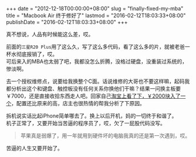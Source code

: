 +++
date = "2012-12-18T00:00:00+08:00"
slug = "finally-fixed-my-mba"
title = "Macbook Air 终于修好了"
lastmod = "2016-02-12T18:03:33+08:00"
publishDate = "2016-02-12T18:03:33+08:00"
+++

真不想说，人品有时候能这么差，哎。

前面的`三星R20 Plus`用了这么久，写了这么多代码，看了这么多的片，就被老爸一杯水彻底报销了，哎。  
可后来入的MBA也太弱了吧，我都没怎么折腾，没格过硬盘，没重装过系统的，惨淡啊。

去一个授权维修点，说要给我换整个C面。话说维修的大哥也不要这样嘛，起码我都分析出这个和键盘、触控板没有任何关系你换他们干嘛？结果一问换主板要￥7000，还是直接收拾东西走人吧。回家自己[淘宝上看了下，￥2000块入了一个](http://item.taobao.com/item.htm?id=13523003166)，配置还比原来的高，店主也很热情的帮我分析了下原因。

拆机说实话比起iPhone简单哪去了。换上以后开机，妈的一切终于和谐了。  
机子正常了，又要开始当苦逼的程序员了，哎，欠了一屁股代码没写。

> 苹果真是弱爆了，用一年就用到硬件坏的电脑我真的还是第一次遇到，哎。

苦逼的人生又要开始了。

